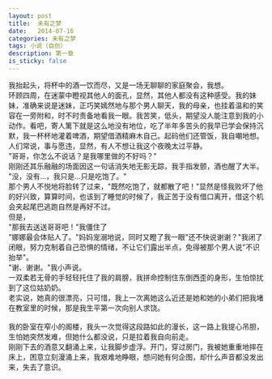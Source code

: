 ```yaml
---
layout: post
title:  未有之梦
date:   2014-07-16
categories: 未有之梦
tags: 小说（自创）
description: 第一章
is_sticky: false
---
```

我抬起头，将杯中的酒一饮而尽，又是一场无聊聊的家庭聚会，我想。<br>
环顾四周，在迷蒙中瞪视其他人的面孔，显然，其他人都没有这种感受。我的妹妹，准确来说是迷妹，正巧笑嫣然地与那个男人聊天，我的母亲，也挂着温和的笑容在一旁附和，时不时责备地看我一眼。我苦笑，低头，期望没人能注意到我的小动作。看吧，寄人篱下就是这么地没有地位，吃了半年多苦头的我早已学会保持沉默，我一杯杯地灌着啤酒，期望借酒精麻木自己。起码他们还管饭，我自嘲地想。<br>
人们常说，事与愿违，显然，有人不想让我这个夜晚太过平静。<br>
"哥哥，你怎么不说话？是我哪里做的不好吗？"<br>
刚刚还其乐融融的场面因这一句话消失地无影无踪，我手指发颤，酒也醒了大半。<br>
"没，没有…，我只是…只是吃饱了。"<br>
那个男人不悦地将脸转了过来，"既然吃饱了，就都散了吧！"显然是怪我败坏了他的好兴致，算算时间，也该到了睡觉的时候了，我正苦于没有借口离开，借这个机会夹起尾巴逃跑自然是再好不过。<br>
但是，<br>
"那我去送送哥哥吧！"我僵住了<br>
"娜娜最会体贴人了。"妈妈宠溺地说，同时又瞪了我一眼"还不快说谢谢？"我闭了闭眼，努力克制着自己恐惧的情绪，不让它们露出半点，免得被那个男人说"不识抬举"。<br>
"谢、谢谢。"我小声说。<br>
一双柔若无骨的手轻轻托住了我的肩膀，我拼命控制住东倒西歪的身形，生怕惊扰到了这位姑奶奶。<br>
老实说，她真的很漂亮，只可惜，我上一次离她这么近还是她和她的小弟们把我堵在教室里的时候，那是我生平第一次向别人求饶。<br>
<br>
我的卧室在窄小的阁楼，我头一次觉得这段路如此的漫长，这一路上我提心吊胆，生怕她突然发难，但她什么都没说，只是拉着我自向前走。<br>
刚刚下去的酒意又翻涌上来，让我脚步虚浮。开门，穿过房门，我被她重重地摔在床上，困意立刻漫涌上来，我艰难地睁眼，想问她有何企图，却什么声音都没发出来，失去了意识。<br>